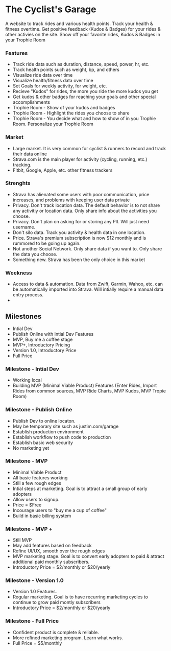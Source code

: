 # The Cyclist's Garage

A website to track rides and various health points.  Track your health & fitness overtime.  Get positive feedback (Kudos & Badges) for your rides & other activies on the site.  Show off your favorite rides, Kudos & Badges in your Trophie Room

### Features
 - Track ride data such as duration, distance, speed, power, hr, etc.
 - Track health points such as weight, bp, and others
 - Visualize ride data over time
 - Visualize health/fitness data over time
 - Set Goals for weekly activity, for weight, etc.
 - Recieve "Kudos" for rides,  the more you ride the more kudos you get
 - Get kudos & other badges for reaching your goals and other special accomplishments
 - Trophie Room - Show of your kudos and badges
 - Trophie Room - Highlight the rides you choose to share
 - Trophie Room - You decide what and how to show of in you Trophie Room.  Personalize your Trophie Room

### Market
 - Large market.  It is very common for cyclist & runners to record and track their data online
 - Strava.com is the main player for activity (cycling, running, etc.) tracking.
 - Fitbit, Google, Apple, etc. other fitness trackers

### Strenghts
 - Strava has alienated some users with poor communication, price increases, and problems with keeping user data private
 - Privacy.  Don't track location data.  The default behavior is to not share any activitiy or location data.  Only share info about the activities you choose.
 - Privacy.  Don't plan on asking for or storing any PII.  Will just need username.
 - Don't silo data.  Track you activity & health data in one location.
 - Price.  Strava's premium subscription is now $12 monthly and is rummored to be going up again.
 - Not another Social Network.  Only share data if you want to.  Only share the data you choose.
 - Something new.  Strava has been the only choice in this market

### Weekness
 - Access to data & automation.  Data from Zwift, Garmin, Wahoo, etc. can be automatically imported into Strava.  Will intially require a manual data entry process.
 -

## Milestones
 - Intial Dev
 - Publish Online with Intial Dev Features
 - MVP, Buy me a coffee stage
 - MVP+, Introductory Pricing
 - Version 1.0, Introductory Price
 - Full Price

### Milestone - Intial Dev
 - Working local
 - Building MVP (Minimal Viable Product) Features (Enter Rides, Import Rides from common sources, MVP Ride Charts, MVP Kudos, MVP Tropie Room)

### Milestone - Publish Online
 - Publish Dev to online locaton.
 - May be temporary site such as justim.com/garage
 - Establish production environment
 - Establish workflow to push code to production
 - Establish basic web security
 - No marketing yet

### Milestone - MVP
 - Minimal Viable Product
 - All basic features working
 - Still a few rough edges
 - Intial steps at marketing.  Goal is to attract a small group of early adopters
 - Allow users to signup.
 - Price = $Free
 - Incourage users to "buy me a cup of coffee"
 - Build in basic billing system

### Milestone - MVP +
 - Still MVP
 - May add features based on feedback
 - Refine UI/UX, smooth over the rough edges
 - MVP marketing stage.  Goal is to convert early adopters to paid & attract additional paid monthly subscribers.
 - Introductory Price = $2/monthly or $20/yearly

### Milestone - Version 1.0
 - Version 1.0 Features.
 - Regular marketing.  Goal is to have recurring marketing cycles to continue to grow paid montly subscribers
 - Introductory Price = $2/monthly or $20/yearly

### Milestone - Full Price
 - Confident product is complete & reliable.
 - More refined marketing program.  Learn what works.
 - Full Price = $5/monthly